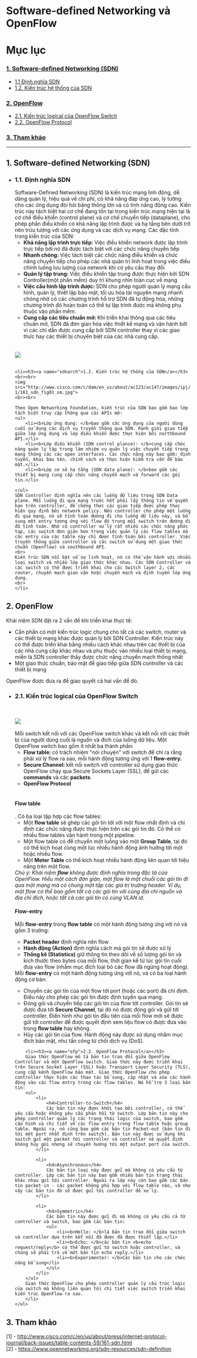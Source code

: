 # Software-defined Networking và OpenFlow
# Mục lục
<h3><a href="#sdn">1. Software-defined Networking (SDN)</a></h3>
<ul>
    <li><a href="#sdnconcept">1.1 Định nghĩa SDN</a></li>
    <li><a href="#sdnarch">1.2. Kiến trúc hệ thống của SDN</a></li>
</ul>
<h3><a href="#openflow">2. OpenFlow</a></h3>
<ul>
    <li><a href="#oflsw">2.1. Kiến trúc logical của OpenFlow Switch</a></li>
    <li><a href="#ofp">2.2. OpenFlow Protocol</a></li>
</ul>
<h3><a href="#ref">3. Tham khảo</a></h3>

---

<h2><a name="sdn">1. Software-defined Networking (SDN)</a></h2>
<ul>
    <li><h3><a name="sdnconcept">1.1. Định nghĩa SDN</a></h3>
    Software-Defined Networking (SDN) là kiến trúc mạng linh động, dễ dàng quản lý, hiệu quả về chi phí, có khả năng đáp ứng cao, lý tưởng cho các ứng dụng đòi hỏi băng thông lớn và có tính năng động cao. Kiến trúc này tách biệt hai cơ chế đang tồn tại trong kiến trúc mạng hiện tại là cơ chế điều khiển (control plane) và cơ chế chuyển tiếp (dataplane), cho phép phần điều khiển có khả năng lập trình được và hạ tầng bên dưới trở nên trừu tượng với các ứng dụng và các dịch vụ mạng. Các đặc tính trong kiến trúc của SDN: 
    <ul>
        <li><b>Khả năng lập trình trực tiếp: </b>Việc điều khiển network được lập trình trực tiếp bởi nó đã được tách biệt với các chức năng chuyển tiếp</li>
        <li><b>Nhanh chóng: </b>Việc tách biệt các chức năng điều khiển và chức năng chuyển tiếp cho phép các nhà quản trị linh hoạt trong việc điều chỉnh luồng lưu lượng của network khi có yêu cầu thay đổi</li>
        <li><b>Quản lý tập trung: </b>Việc điều khiển tập trung được thực hiện bởi SDN Controller(một phần mềm) duy trì khung nhìn toàn cục về mạng</li>
        <li><b>Việc cấu hình lập trình được: </b>SDN cho phép người quản lý mạng cấu hình, quản lý, thiết lập bảo mật, tối ưu hóa tài nguyên mạng nhanh chóng nhờ có các chương trình hỗ trợ SDN đã tự động hóa, những chương trình đó hoàn toàn có thể tự lập trình được mà không phụ thuộc vào phần mềm.</li>
        <li><b>Cung cấp các tiêu chuẩn mở: </b>Khi triển khai thông qua các tiêu chuân mở, SDN đã đơn gian hóa việc thiết kế mạng và vận hành bởi vì các chỉ dẫn được cung cấp bởi SDN controller thay vì các giao thức hay các thiết bị chuyên biệt của các nhà cung cấp.</li>
    </ul>
    <br><br>
    <img src="https://www.opennetworking.org/images/stories/sdn-resources/meet-sdn/sdn-3layers.gif">
    <br><br>
    </li>

    <li><h3><a name="sdnarch">1.2. Kiến trúc hệ thống của SDN</a></h3>
    <br><br>
    <img src="http://www.cisco.com/c/dam/en_us/about/ac123/ac147/images/ipj/ipj_16-1/161_sdn_fig01_sm.jpg">
    <br><br>

    Theo Open Networking Foundation, kiến trúc của SDN bao gồm bao lớp tách biệt truy cập thông qua các APIs mở:
    <ul>
        <li><b>Lớp ứng dụng: </b>bao gồm các ứng dụng của người dùng cuối sử dụng các dịch vụ truyền thông qua SDN. Ranh giới giao tiếp giữa lớp ứng dụng và lớp điều khiển được thực hiện bởi northbound API.</li>
        <li><b>Lớp điều khiển (SDN control plance): </b>cung cấp chức năng quản lý tập trung làm nhiệm vụ quản lý việc chuyển tiếp trong mạng thông các các open interfaces. Các chức năng này bao gồm: định tuyến, khai báo tên, chính sách và thực hiện kiểm tra vấn đề bảo mật.</li>
        <li><b>Lớp cơ sở hạ tầng (SDN data plane): </b>bao gồm các thiết bị mạng cung cấp chức năng chuyển mạch và forward các gói tin.</li>

    </ul>
    SDN Controller định nghĩa nên các luồng dữ liệu trong SDN Data plane. Mỗi luồng đi qua mạng trước hết phải lấy thông tin về quyền hạn trên controller, để chứng thực các giao tiếp được phép thực hiện quy định bởi network policy. Nếu controller cho phép một luồng đi qua mạng, nó sẽ tính toán đường đi cho luồng dữ liệu này, và bổ sung một entry tương ứng với flow đó trong mỗi switch trên đường đi đã tính toán. Nhờ có controller xử lý rất nhiều các chức năng phức tạp, các switch đơn giản hơn trong việc quản lý các flow tables mà các entry của các table này chỉ được tính toán bởi controller. Việc truyền thông giữa controller và các switch sử dụng một giao thức chuẩn (Openflow) và southbound API.
    <br>
    Kiến trúc SDN nổi bật về sự linh hoạt, nó có thể vận hành với nhiều loại switch và nhiều lớp giao thức khác nhau. Các SDN Controller và các switch có thể được triển khai cho các Switch layer 2, các router, chuyển mạch giao vận hoặc chuyển mạch và định tuyến lớp ứng dụng.
    <br>
    </li>

</ul>

<h2><a name="openflow">2. OpenFlow</a></h2>
<div>
    Khái niệm SDN đặt ra 2 vấn đề khi triển khai thực tế:
    <ul>
        <li>Cần phần có một kiến trúc logic chung cho tất cả các switch, router và các thiết bị mạng khác được quản lý bởi SDN Controller. Kiến trúc này có thể được triển khai bằng nhiều cách khác nhau trên các thiết bị của các nhà cung cấp khác nhau và phụ thuộc vào nhiều loại thiết bị mạng, miễn là SDN controller thấy được chức năng chuyển mạch thống nhất</li>
        <li>Một giao thức chuẩn, bảo mật để giao tiếp giữa SDN controller và các thiết bị mạng</li>
    </ul>
    OpenFlow được đưa ra để giao quyết cả hai vấn để đó.
    <ul>
        <li><h3><a name="oflsw">2.1. Kiến trúc logical của OpenFlow Switch</a></h3>
                <br><br>
        <img src="http://www.cisco.com/c/dam/en_us/about/ac123/ac147/images/ipj/ipj_16-1/161_sdn_fig03_sm.jpg">
        <br><br>
        Mỗi switch kết nối với các OpenFlow switch khác và kết nối với các thiết bị của người dùng cuối là nguồn và đích của luồng dữ liệu. 
        Một OpenFlow switch bao gồm ít nhất ba thành phần:
        <ul>
            <li><b>Flow table: </b> có trách nhiệm "nói chuyện" với switch để chỉ ra rằng phải xử lý flow ra sao, mỗi hành động tương ứng với 1 <b>flow-entry.</b></li>
            <li><b>Secure Channel: </b> kết nối switch với controller sử dụng giao thức OpenFlow chạy qua Secure Sockets Layer (SSL), để gửi các <b>commands</b> và các <b>packets</b>.</li>
            <li><b>OpenFlow Protocol</b></li>
        </ul>
        <br>      
        <h4>Flow table</h4>  .
        Có ba loại tập hợp các flow tables:
        <ul>
            <li>Một <b>flow table</b> sẽ ghép các gói tin tới với một flow nhất định và chỉ định các chức năng được thực hiện trên các gói tin đó. Có thể có nhiều flow tables vận hành trong một pipeline.  </li>
            <li>Một flow table có để chuyển một luồng vào một <b>Group Table</b>, tại đó có thể kích hoạt cùng một lúc nhiều hành động ảnh hưởng tới một hoặc nhiều flow.</li>
            <li>Một <b>Meter Table</b> có thể kích hoạt nhiều hành động liên quan tới hiệu năng trên một flow.</li>
        </ul>
        <i>Chú ý: Khái niệm <b>flow</b> không được định nghĩa trong đặc tả của OpenFlow. Hiểu một cách đơn giản, một flow là một chuỗi các gói tin đi qua một mạng mà có chung một tập các giá trị trường header. Ví dụ, một flow có thể bao gồm tất cả các gói tin với cùng địa chỉ nguồn và địa chỉ đích, hoặc tất cả các gói tin có cùng VLAN id.</i>
        <h4>Flow-entry</h4>
        <div>
            Mỗi <b>flow-entry</b> trong <b>flow table</b> có một hành động tương ứng với nó và gồm 3 trường:
            <ul>
                <li><b>Packet header</b> định nghĩa nên flow</li>
                <li><b>Hành động (Action)</b> định nghĩa cách mà gói tin sẽ được xử lý</li>
                <li><b>Thống kê (Statistics)</b> giữ thông tin theo dõi về số lượng gói tin và kích thước theo bytes của mỗi flow, thời gian kể từ lúc gói tin cuối đưa vào flow (nhằm mục đích loại bỏ các flow đã ngừng hoạt động).</li>
            </ul>
            Mỗi <b>flow-entry</b> có một hành động tương ứng với nó, và có ba loại hành động cơ bản:
            <ul>
                <li>Chuyển các gói tin của một flow tới port (hoặc các port) đã chỉ định. Điều này cho phép các gói tin được định tuyến qua mạng.</li>
                <li>Đóng gói và chuyển tiếp các gói tin của flow tới controller. Gói tin sẽ được đưa tới <b>Secure Channel</b>, tại đó nó được đóng gói và gửi tới controller. Điển hình như gói tin đầu tiên của mỗi flow mới sẽ được gửi tới controller để được quyết định xem liệu flow có được đưa vào trong <b>flow table</b> hay không.</li>
                <li>Hủy các gói tin của flow. Hành động này được sử dụng nhằm mục đích bảo mật, như tấn công từ chối dịch vụ (DoS).</li>
            </ul>
        </div>
        </li>

        <li><h3><a name="ofp">2.2. OpenFlow Protocol</a></h3>
        Giao thức OpenFlow mô tả bản tin trao đổi giữa OpenFlow Controller và một OpenFlow switch. Giao thức này được triển khai trên Secure Socket Layer (SSL) hoặc Transport Layer Security (TLS), cung cấp kênh OpenFlow bảo mật. Giao thức OpenFlow cho phép controller thực hiện các thao tác bổ sung, cập nhật và xóa các hành động vào các flow entry trong các flow tables. Nó hỗ trợ 3 loại bản tin:
        <ul>
            <li>
                <h4>Controller-to-Switch</h4>
                Các bản tin này được khởi tạo bởi controller, có thể yêu cầu hoặc không yêu cầu phản hồi từ switch. Lớp bản tin này cho phép controller quản lý các trạng thái logic của switch, bao gồm cấu hình và chi tiết về các flow entry trong flow table hoặc group table. Ngoài ra, nó cũng bao gồm các bản tin Packet-out (bản tin đi tới một port nhất định trên switch). Bản tin này được sử dụng khi switch gửi một packet tới controller và controller sẽ quyết định không hủy gói nhưng sẽ chuyển hướng tới một output port của switch.
            </li>

            <li>
                <h4>Asynchronous</h4>
                Các bản tin loại này được gửi mà không có yêu cầu từ controller. Lớp các bản tin này bao gồm nhiều bản tin trạng thái khác nhau gửi tới controller. Ngoài ra lớp này còn bao gồm các bản tin packet-in - các packet không phù hợp với flow table nào, và như vậy các bản tin đó sẽ được gửi tới controller để xử lý.
            </li>

            <li>
                <h4>Symmetric</h4>
                Các bản tin này được gửi đi mà không có yêu cầu cả từ controller và switch, bao gồm các bản tin:
                <ul>
                    <li><b>Hello: </b>là bản tin trao đổi giữa switch và controller dựa trên kết nối đã được đã được thiết lập.</li>
                    <li><b>Echo: </b>các bản tin <b>echo request/reply</b> có thể được gửi từ switch hoặc controller, và chúng sẽ phải trả về một bản tin echo reply.</li>
                    <li><b>Experimenter: </b>Các bản tin cho các chức năng bổ sung</li>
                </ul> 
            </li>
        </ul> 
        Giao thức OpenFlow cho phép controller quản lý cấu trúc logic của switch mà không liên quan tới chi tiết việc switch triển khai kiến trúc OpenFlow ra sao.
        </li>
    </ul>
</div>

<h2><a name="ref">3. Tham khảo</a></h2>
<div>
    [1] - <a href="http://www.cisco.com/c/en/us/about/press/internet-protocol-journal/back-issues/table-contents-59/161-sdn.html">http://www.cisco.com/c/en/us/about/press/internet-protocol-journal/back-issues/table-contents-59/161-sdn.html</a>
    <br>
    [2] - <a href="https://www.opennetworking.org/sdn-resources/sdn-definition">https://www.opennetworking.org/sdn-resources/sdn-definition</a>
</div>